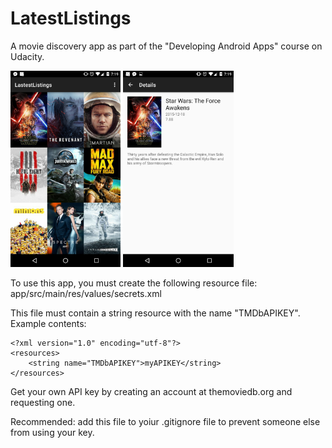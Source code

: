 # LatestListings

A movie discovery app as part of the "Developing Android Apps" course on Udacity.

<img src="latestlistings_screenshot_1.png" width="35%">
<img src="latestlistings_screenshot_2.png" width="35%">

To use this app, you must create the following resource file:
app/src/main/res/values/secrets.xml

This file must contain a string resource with the name "TMDbAPIKEY". Example contents:


```
<?xml version="1.0" encoding="utf-8"?>
<resources>
    <string name="TMDbAPIKEY">myAPIKEY</string>
</resources>
```

Get your own API key by creating an account at themoviedb.org and requesting one.

Recommended: add this file to yoiur .gitignore file to prevent someone else from using your key.
